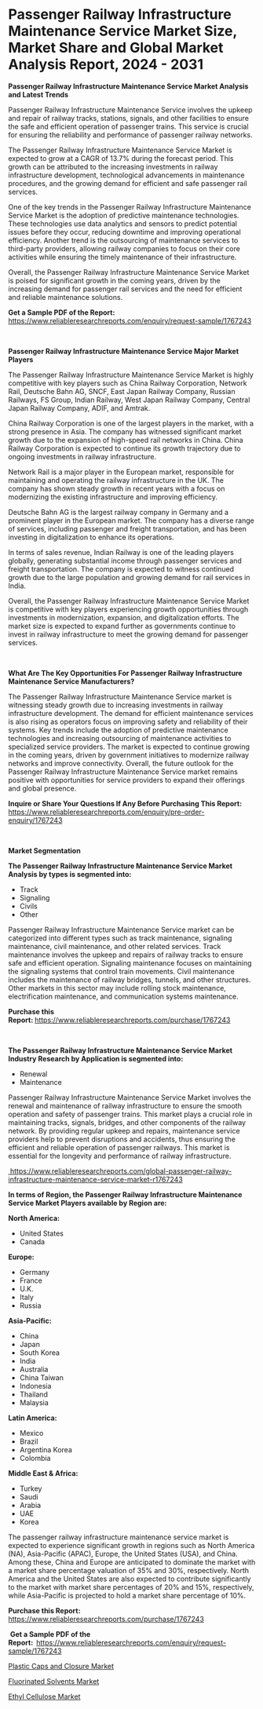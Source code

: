 <p><h1>Passenger Railway Infrastructure Maintenance Service Market Size, Market Share and Global Market Analysis Report, 2024 - 2031</h1></p><p><strong>Passenger Railway Infrastructure Maintenance Service Market Analysis and Latest Trends</strong></p>
<p><p>Passenger Railway Infrastructure Maintenance Service involves the upkeep and repair of railway tracks, stations, signals, and other facilities to ensure the safe and efficient operation of passenger trains. This service is crucial for ensuring the reliability and performance of passenger railway networks.</p><p>The Passenger Railway Infrastructure Maintenance Service Market is expected to grow at a CAGR of 13.7% during the forecast period. This growth can be attributed to the increasing investments in railway infrastructure development, technological advancements in maintenance procedures, and the growing demand for efficient and safe passenger rail services.</p><p>One of the key trends in the Passenger Railway Infrastructure Maintenance Service Market is the adoption of predictive maintenance technologies. These technologies use data analytics and sensors to predict potential issues before they occur, reducing downtime and improving operational efficiency. Another trend is the outsourcing of maintenance services to third-party providers, allowing railway companies to focus on their core activities while ensuring the timely maintenance of their infrastructure.</p><p>Overall, the Passenger Railway Infrastructure Maintenance Service Market is poised for significant growth in the coming years, driven by the increasing demand for passenger rail services and the need for efficient and reliable maintenance solutions.</p></p>
<p><strong>Get a Sample PDF of the Report:&nbsp;</strong> <a href="https://www.reliableresearchreports.com/enquiry/request-sample/1767243">https://www.reliableresearchreports.com/enquiry/request-sample/1767243</a></p>
<p>&nbsp;</p>
<p><strong>Passenger Railway Infrastructure Maintenance Service Major Market Players</strong></p>
<p><p>The Passenger Railway Infrastructure Maintenance Service Market is highly competitive with key players such as China Railway Corporation, Network Rail, Deutsche Bahn AG, SNCF, East Japan Railway Company, Russian Railways, FS Group, Indian Railway, West Japan Railway Company, Central Japan Railway Company, ADIF, and Amtrak.</p><p>China Railway Corporation is one of the largest players in the market, with a strong presence in Asia. The company has witnessed significant market growth due to the expansion of high-speed rail networks in China. China Railway Corporation is expected to continue its growth trajectory due to ongoing investments in railway infrastructure.</p><p>Network Rail is a major player in the European market, responsible for maintaining and operating the railway infrastructure in the UK. The company has shown steady growth in recent years with a focus on modernizing the existing infrastructure and improving efficiency.</p><p>Deutsche Bahn AG is the largest railway company in Germany and a prominent player in the European market. The company has a diverse range of services, including passenger and freight transportation, and has been investing in digitalization to enhance its operations.</p><p>In terms of sales revenue, Indian Railway is one of the leading players globally, generating substantial income through passenger services and freight transportation. The company is expected to witness continued growth due to the large population and growing demand for rail services in India.</p><p>Overall, the Passenger Railway Infrastructure Maintenance Service Market is competitive with key players experiencing growth opportunities through investments in modernization, expansion, and digitalization efforts. The market size is expected to expand further as governments continue to invest in railway infrastructure to meet the growing demand for passenger services.</p></p>
<p>&nbsp;</p>
<p><strong>What Are The Key Opportunities For Passenger Railway Infrastructure Maintenance Service Manufacturers?</strong></p>
<p><p>The Passenger Railway Infrastructure Maintenance Service market is witnessing steady growth due to increasing investments in railway infrastructure development. The demand for efficient maintenance services is also rising as operators focus on improving safety and reliability of their systems. Key trends include the adoption of predictive maintenance technologies and increasing outsourcing of maintenance activities to specialized service providers. The market is expected to continue growing in the coming years, driven by government initiatives to modernize railway networks and improve connectivity. Overall, the future outlook for the Passenger Railway Infrastructure Maintenance Service market remains positive with opportunities for service providers to expand their offerings and global presence.</p></p>
<p><strong>Inquire or Share Your Questions If Any Before Purchasing This Report:</strong> <a href="https://www.reliableresearchreports.com/enquiry/pre-order-enquiry/1767243">https://www.reliableresearchreports.com/enquiry/pre-order-enquiry/1767243</a></p>
<p>&nbsp;</p>
<p><strong>Market Segmentation</strong></p>
<p><strong>The Passenger Railway Infrastructure Maintenance Service Market Analysis by types is segmented into:</strong></p>
<p><ul><li>Track</li><li>Signaling</li><li>Civils</li><li>Other</li></ul></p>
<p><p>Passenger Railway Infrastructure Maintenance Service market can be categorized into different types such as track maintenance, signaling maintenance, civil maintenance, and other related services. Track maintenance involves the upkeep and repairs of railway tracks to ensure safe and efficient operation. Signaling maintenance focuses on maintaining the signaling systems that control train movements. Civil maintenance includes the maintenance of railway bridges, tunnels, and other structures. Other markets in this sector may include rolling stock maintenance, electrification maintenance, and communication systems maintenance.</p></p>
<p><strong>Purchase this Report:&nbsp;</strong><a href="https://www.reliableresearchreports.com/purchase/1767243">https://www.reliableresearchreports.com/purchase/1767243</a></p>
<p>&nbsp;</p>
<p><strong>The Passenger Railway Infrastructure Maintenance Service Market Industry Research by Application is segmented into:</strong></p>
<p><ul><li>Renewal</li><li>Maintenance</li></ul></p>
<p><p>Passenger Railway Infrastructure Maintenance Service Market involves the renewal and maintenance of railway infrastructure to ensure the smooth operation and safety of passenger trains. This market plays a crucial role in maintaining tracks, signals, bridges, and other components of the railway network. By providing regular upkeep and repairs, maintenance service providers help to prevent disruptions and accidents, thus ensuring the efficient and reliable operation of passenger railways. This market is essential for the longevity and performance of railway infrastructure.</p></p>
<p><a href="https://www.reliableresearchreports.com/global-passenger-railway-infrastructure-maintenance-service-market-r1767243">&nbsp;https://www.reliableresearchreports.com/global-passenger-railway-infrastructure-maintenance-service-market-r1767243</a></p>
<p><strong>In terms of Region, the Passenger Railway Infrastructure Maintenance Service Market Players available by Region are:</strong></p>
<p>
    <p> <strong> North America: </strong>
        <ul>
            <li>United States</li>
            <li>Canada</li>
        </ul>
        </p> 
    <p> <strong> Europe: </strong>
        <ul>
            <li>Germany</li>
            <li>France</li>
            <li>U.K.</li>
            <li>Italy</li>
            <li>Russia</li>
        </ul>
        </p> 
    <p> <strong> Asia-Pacific: </strong>
        <ul>
            <li>China</li>
            <li>Japan</li>
            <li>South Korea</li>
            <li>India</li>
            <li>Australia</li>
            <li>China Taiwan</li>
            <li>Indonesia</li>
            <li>Thailand</li>
            <li>Malaysia</li>
        </ul>
        </p> 
    <p> <strong> Latin America: </strong>
        <ul>
            <li>Mexico</li>
            <li>Brazil</li>
            <li>Argentina Korea</li>
            <li>Colombia</li>
        </ul>
        </p> 
    <p> <strong> Middle East & Africa: </strong>
        <ul>
            <li>Turkey</li>
            <li>Saudi</li>
            <li>Arabia</li>
            <li>UAE</li>
            <li>Korea</li>
        </ul>
    </p>
    </p>
<p><p>The passenger railway infrastructure maintenance service market is expected to experience significant growth in regions such as North America (NA), Asia-Pacific (APAC), Europe, the United States (USA), and China. Among these, China and Europe are anticipated to dominate the market with a market share percentage valuation of 35% and 30%, respectively. North America and the United States are also expected to contribute significantly to the market with market share percentages of 20% and 15%, respectively, while Asia-Pacific is projected to hold a market share percentage of 10%.</p></p>
<p><strong>Purchase this Report: </strong><a href="https://www.reliableresearchreports.com/purchase/1767243">https://www.reliableresearchreports.com/purchase/1767243</a></p>
<p>&nbsp;<strong>Get a Sample PDF of the Report:&nbsp;&nbsp;</strong><a href="https://www.reliableresearchreports.com/enquiry/request-sample/1767243">https://www.reliableresearchreports.com/enquiry/request-sample/1767243</a></p>
<p><strong></strong></p>
<p><p><a href="https://www.linkedin.com/pulse/plastic-caps-closure-market-provides-detailed-segmentation-based-oa9jc">Plastic Caps and Closure Market</a></p><p><a href="https://www.linkedin.com/pulse/fluorinated-solvents-market-size-examines-its-scope-primary-qhxnf">Fluorinated Solvents Market</a></p><p><a href="https://www.linkedin.com/pulse/ethyl-cellulose-market-provides-comprehensive-analysis-vfhgc">Ethyl Cellulose Market</a></p></p>